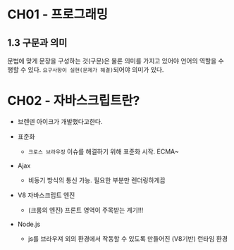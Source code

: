 # CH01 - 프로그래밍

## 1.3 구문과 의미
문법에 맞게 문장을 구성하는 것(구문)은 물론 의미를 가지고 있어야 언어의 역할을 수행할 수 있다. `요구사항이 실현(문제가 해결)`되어야 의미가 있다.

# CH02 - 자바스크립트란?

- 브렌덴 아이크가 개발했다고한다.

- 표준화
  - `크로스 브라우징` 이슈를 해결하기 위해 표준화 시작. ECMA~

- Ajax
  - 비동기 방식의 통신 가능. 필요한 부분만 렌더링하게끔

- V8 자바스크립트 엔진
  - (크롬의 엔진) 프론트 영역이 주목받는 계기!!!

- Node.js 
  - js를 브라우져 외의 환경에서 작동할 수 있도록 만들어진 (V8기반) 런타임 환경
